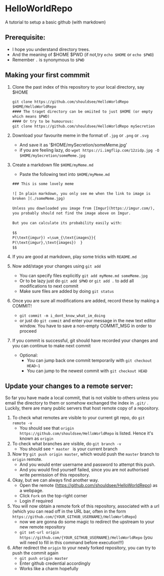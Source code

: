 # HelloWorldRepo

A tutorial to setup a basic github (with markdown)

## Prerequisite:
  * I hope you understand directory trees.
  * And the meaning of $HOME $PWD (if not,try `echo $HOME` or `echo $PWD`)
  * Remember `.` is synonymous to `$PWD`

## Making your first commmit

1. Clone the past index of this repository to your local directory, say $HOME
    ```
    git clone https://github.com/shouldsee/HelloWorldRepo $HOME/HelloWorldRepo  
    #### The traget directory can be omiited to just $HOME (or empty which means $PWD)
    #### Or try to be humourous:
    git clone https://github.com/shouldsee/HelloWorldRepo mySecretion  
    ```
1. Download your favourite meme in the format of `.jpg` or `.png` or `.svg`
    * And save it as '$HOME/mySecretion/someMeme.jpg' 
    * if you are feeling lazy, do `wget https://i.imgflip.com/12zidp.jpg -O $HOME/mySecretion/someMeme.jpg`

1. Create a markdown file `$HOME/myMeme.md`
    * Paste the following text into `$HOME/myMeme.md` 
    ```
    ### This is some lovely meme
    
    ![ In plain markdown, you only see me when the link to image is broken ](./someMeme.jpg)
    
    Unless you downloaded you image from [Imgur](https://imgur.com/), you probably should not find the image above on Imgur.
    
    But you can calculate its probability easily with:
    
    $$
    P(\text{imgur}) =\sum_{\text{images}}{ P(\text{imgur},\text{images})  }
    $$
    ```
1. If you are good at markdown, play some tricks with `README.md`

1. Now add/stage your changes using `git add`
    * You can specify files explicitly `git add myMeme.md someMeme.jpg`
    * Or to be lazy just do `git add $PWD` or `git add .` to add all modifications to next commit
    * Make sure files are added by doing `git status`
1. Once you are sure all modifications are added, record these by making a COMMIT!
    * `git commit -m i_dont_know_what_im_doing`
    * or just do `git commit` and enter your message in the new text editor window. You have to save a non-empty COMMIT_MSG in order to proceed
1. If you commit is successful, git should have recorded your changes and you can continue to make next commit
    * Optional:
        * You can jump back one commit temporarily with `git checkout HEAD~1`
        * You can jump to the newest commit with `git checkout HEAD`

## Update your changes to a remote server:

So far you have made a local commit, that is not visible to others unless you email the directory to them or somehow exchanged the index in `.git/` . Luckily, there are many public servers that host remote copy of a repository.

1. To check what remotes are visible to your current git repo, do `git remote -v`
    * You should see that `origin https://github.com/shouldsee/HelloWorldRepo` is listed. Hence it's known as `origin`
1. To check what branches are visible, do `git branch -v`
    * You should see `* master ` is your current branch
1. Now try `git push origin master`, which would push the `master` branch to `origin` remote.
    * And you would enter username and password to attempt this push.
    * And you would find yourself failed, since you are not authorised write permission of this repository.
1. Okay, but we can always find another way.
    * Open the remote (https://github.com/shouldsee/HelloWorldRepo) as a webpage.
    * Click `Fork` on the top-right corner
    * Login if required
1. You will now obtain a remote fork of this repository, associated with a url (which you can read off in the URL bar, often in the form `https://github.com/{YOUR_GITHUB_USERNAME}/HelloWorldRepo`)
    * now we are gonna do some magic to redirect the upstream to your new remote repository
    * `git set-url origin https://github.com/{YOUR_GITHUB_USERNAME}/HelloWorldRepo`   (you will need to fill in this command before execution!!!)
1. After redirect the `origin` to your newly forked repository, you can try to push the commit again
    * `git push origin master`
    * Enter github credential accordingly
    * Works like a charm hopefully

    
